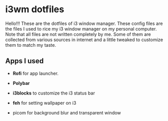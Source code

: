 # i3wm dotfiles

Hello!!! These are the dotfiles of i3 window manager. These config files are the files I used to rice my i3 window manager on my personal computer. 
Note that all files are not written completely by me. Some of them are collected from various sources in internet and a little tweaked to customize them to match my taste.

## Apps I used
- **Rofi** for app launcher.
* **Polybar**
+ **i3blocks** to customize the i3 status bar
* **feh** for setting wallpaper on i3
- picom for  background blur and transparent window
